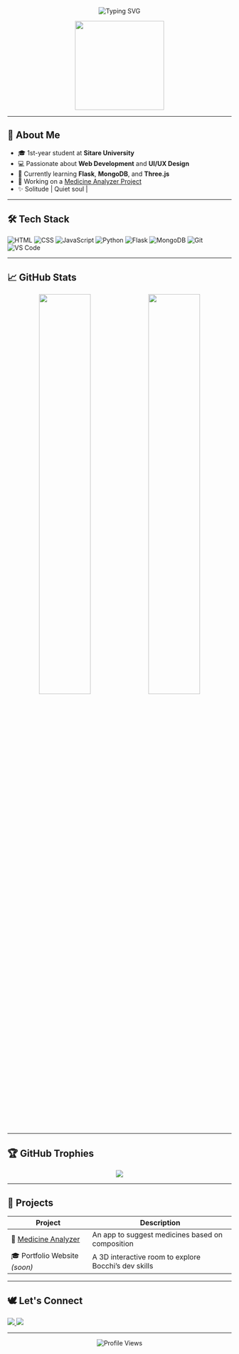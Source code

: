 <!-- Banner -->
<p align="center">
  <img src="https://readme-typing-svg.demolab.com?font=Fira+Code&size=24&pause=1000&center=true&vCenter=true&width=435&lines=Hey+I'm+Bocchi+!!;A+quiet+web+dev+on+a+big+journey!;I+love+anime%2C+code+and+design!" alt="Typing SVG" />
</p>

<p align="center">
  <img src="https://media4.giphy.com/media/v1.Y2lkPTc5MGI3NjExcmJpazQzdGp1MTd3M3J3dWcwc3NhaXU4cHI5ZzVhN2xrYnNpaDd2biZlcD12MV9pbnRlcm5hbF9naWZfYnlfaWQmY3Q9Zw/t4vA8rB2oVQKK4zOn9/giphy.gif" width="200"/>
  
</p>




---

## 🌟 About Me
- 🎓 1st-year student at **Sitare University**
- 💻 Passionate about **Web Development** and **UI/UX Design**
- 🧠 Currently learning **Flask**, **MongoDB**, and **Three.js**
- 💊 Working on a [Medicine Analyzer Project](https://data-analyzerrr.netlify.app/)
- ✨ Solitude | Quiet soul |

---

## 🛠 Tech Stack

![HTML](https://img.shields.io/badge/-HTML-E34F26?style=flat&logo=html5&logoColor=white)
![CSS](https://img.shields.io/badge/-CSS-1572B6?style=flat&logo=css3)
![JavaScript](https://img.shields.io/badge/-JavaScript-F7DF1E?style=flat&logo=javascript&logoColor=black)
![Python](https://img.shields.io/badge/-Python-3776AB?style=flat&logo=python)
![Flask](https://img.shields.io/badge/-Flask-000000?style=flat&logo=flask)
![MongoDB](https://img.shields.io/badge/-MongoDB-47A248?style=flat&logo=mongodb)
![Git](https://img.shields.io/badge/-Git-F05032?style=flat&logo=git)
![VS Code](https://img.shields.io/badge/-VS%20Code-007ACC?style=flat&logo=visual-studio-code)

---

## 📈 GitHub Stats

<div align="center">
  <img src="https://github-readme-stats.vercel.app/api?username=bocchi277&show_icons=true&theme=tokyonight" width="48%"/>
  <img src="https://github-readme-streak-stats.herokuapp.com/?user=bocchi277&theme=tokyonight" width="48%"/>
</div>

---

## 🏆 GitHub Trophies

<p align="center">
  <img src="https://github-profile-trophy.vercel.app/?username=bocchi277&theme=onedark&no-frame=true&row=1&column=7" />
</p>

---

## 💼 Projects

| Project | Description |
|--------|-------------|
| 💊 [Medicine Analyzer](https://data-analyzerrr.netlify.app/) | An app to suggest medicines based on composition |
| 🎓 Portfolio Website *(soon)* | A 3D interactive room to explore Bocchi’s dev skills |

---

## 🕊️ Let's Connect

<p>
  <a href="https://www.linkedin.com/in/saurabh-bisht-313301316/" target="_blank">
    <img src="https://img.shields.io/badge/-LinkedIn-0A66C2?style=flat&logo=linkedin&logoColor=white" />
  </a>
  <a href="astra277353@gmail.com">
    <img src="https://img.shields.io/badge/-Gmail-D14836?style=flat&logo=gmail&logoColor=white" />
  </a>
</p>

---

<p align="center">
  <img src="https://komarev.com/ghpvc/?username=bocchi277&color=blue" alt="Profile Views"/>
</p>
